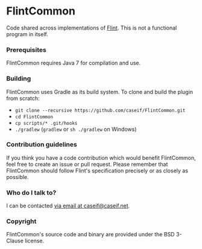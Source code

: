 # FlintCommon

Code shared across implementations of [Flint](https://github.com/caseif/Flint). This is not a functional program in
itself.

### Prerequisites

FlintCommon requires Java 7 for compilation and use.

### Building

FlintCommon uses Gradle as its build system. To clone and build the plugin from scratch:

- `git clone --recursive https://github.com/caseif/FlintCommon.git`
- `cd FlintCommon`
- `cp scripts/* .git/hooks`
- `./gradlew` (`gradlew` or `sh ./gradlew` on Windows)

### Contribution guidelines ###

If you think you have a code contribution which would benefit FlintCommon, feel free to create an issue or pull request.
Please remember that FlintCommon should follow Flint's specification precisely or as closely as possible.

### Who do I talk to? ###

I can be contacted [via email at caseif@caseif.net](mailto:caseif@caseif.net).

### Copyright ###

FlintCommon's source code and binary are provided under the BSD 3-Clause license.
